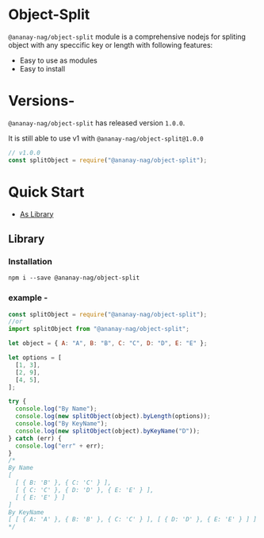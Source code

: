 # Object-Split

`@ananay-nag/object-split` module is a comprehensive nodejs for spliting object with any speccific key or length with following features:

- Easy to use as modules
- Easy to install

# Versions-

`@ananay-nag/object-split` has released version `1.0.0`.

It is still able to use v1 with `@ananay-nag/object-split@1.0.0`

```js
// v1.0.0
const splitObject = require("@ananay-nag/object-split");
```

# Quick Start

- [As Library](#library)

## Library

### Installation

```
npm i --save @ananay-nag/object-split
```

### example -

```js
const splitObject = require("@ananay-nag/object-split");
//or
import splitObject from "@ananay-nag/object-split";

let object = { A: "A", B: "B", C: "C", D: "D", E: "E" };

let options = [
  [1, 3],
  [2, 9],
  [4, 5],
];

try {
  console.log("By Name");
  console.log(new splitObject(object).byLength(options));
  console.log("By KeyName");
  console.log(new splitObject(object).byKeyName("D"));
} catch (err) {
  console.log("err" + err);
}
/*
By Name
[
  [ { B: 'B' }, { C: 'C' } ],
  [ { C: 'C' }, { D: 'D' }, { E: 'E' } ],
  [ { E: 'E' } ]
]
By KeyName
[ [ { A: 'A' }, { B: 'B' }, { C: 'C' } ], [ { D: 'D' }, { E: 'E' } ] ]
*/
```

